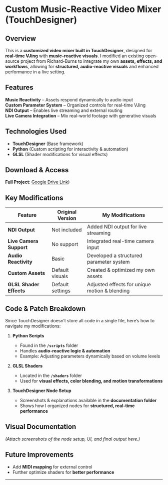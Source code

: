 # Custom Music-Reactive Video Mixer (TouchDesigner)

##  Overview
This is a **customized video mixer built in TouchDesigner**, designed for **real-time VJing** with **music-reactive visuals**. I modified an existing open-source project from Richard-Burns to integrate my own **assets, effects, and workflows**, allowing for **structured, audio-reactive visuals** and enhanced performance in a live setting.

##  Features  
 **Music Reactivity** – Assets respond dynamically to audio input  
 **Custom Parameter System** – Organized controls for real-time VJing  
 **NDI Output** – Enables live streaming and external routing  
 **Live Camera Integration** – Mix real-world footage with generative visuals  

## Technologies Used  
- **TouchDesigner** (Base framework)  
- **Python** (Custom scripting for interactivity & automation)  
- **GLSL** (Shader modifications for visual effects)  

## Download & Access  
 **Full Project**: [Google Drive Link](https://drive.google.com/file/d/1IZFNW9_LoYhfV4_w-USia7tNcZZi2fd7/view?usp=sharing))  

##  Key Modifications  
| Feature        | Original Version | My Modifications |
|---------------|-----------------|------------------|
| **NDI Output** | Not included | Added NDI output for live streaming |
| **Live Camera Support** | No support | Integrated real-time camera input |
| **Audio Reactivity** | Basic | Developed a structured parameter system |
| **Custom Assets** | Default visuals | Created & optimized my own assets |
| **GLSL Shader Effects** | Default settings | Adjusted effects for unique motion & blending |

##  Code & Patch Breakdown  
Since TouchDesigner doesn’t store all code in a single file, here’s how to navigate my modifications:

1. **Python Scripts**  
   - Found in the **`/scripts`** folder  
   - Handles **audio-reactive logic & automation**  
   - Example: Adjusting parameters dynamically based on volume levels  

2. **GLSL Shaders**  
   - Located in the **`/shaders`** folder  
   - Used for **visual effects, color blending, and motion transformations**  

3. **TouchDesigner Node Setup**  
   - Screenshots & explanations available in the **documentation folder**  
   - Shows how I organized nodes for **structured, real-time performance**  

##  Visual Documentation  
*(Attach screenshots of the node setup, UI, and final output here.)*  

##  Future Improvements  
- Add **MIDI mapping** for external control  
- Further optimize shaders for **better performance**  

---

